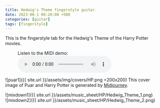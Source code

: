 ```yaml
---
title: Hedwig's Theme fingerstyle guitar.
date: 2023-06-1 00:20:00 +500
categories: [guitar]
tags: [fingerstyle]
---
```


This is the fingerstyle tab for the Hedwig's Theme of the Harry Potter movies.<br /> 
<figure>
    <figcaption>Listen to the MIDI demo:</figcaption>
    <audio
        controls
        src="https://puar-playground.github.io/assets/audio/Hedwig_Theme.mp3">
            <a href="https://puar-playground.github.io/assets/audio/Hedwig_Theme.mp3">
                audio
            </a>
    </audio>
</figure>

![puar1]({{ site.url }}/assets/img/covers/HP.png  =200x200)
This cover image of Puar and Harry Potter is generated by [Midjourney](https://www.midjourney.com/home/?callbackUrl=%2Fapp%2F).

![mixdown1]({{ site.url }}/assets/music_sheet/HP/Hedwig_Theme_1.png)<br /> 
![mixdown2]({{ site.url }}/assets/music_sheet/HP/Hedwig_Theme_2.png)<br /> 